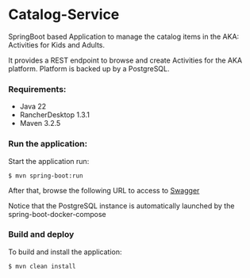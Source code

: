 # Catalog-Service

SpringBoot based Application to manage the catalog items in the AKA: Activities for Kids and Adults.

It provides a REST endpoint to browse and create Activities for the AKA platform. Platform is backed up by a PostgreSQL.

### Requirements:
- Java 22
- RancherDesktop 1.3.1
- Maven 3.2.5

### Run the application:

Start the application run:

```
$ mvn spring-boot:run
```

After that, browse the following URL to access to [Swagger](http://localhost:8082/catalog-service/swagger-ui/index.html) 

Notice that the PostgreSQL instance is automatically launched by the spring-boot-docker-compose

### Build and deploy

To build and install the application:

```
$ mvn clean install
```
